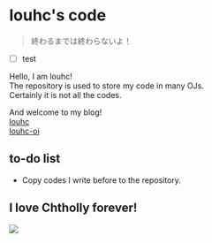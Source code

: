 # louhc's code
 
> 終わるまでは終わらないよ！

- [ ] test

Hello, I am louhc!  
The repository is used to store my code in many OJs.  
Certainly it is not all the codes.  

And welcome to my blog!  
[louhc](https://louhc.github.io)  
[louhc-oi](https://louhc-oi.github.io)  

## to-do list

- Copy codes I write before to the repository.

## I love Chtholly forever!

![](https://s2.ax1x.com/2019/07/18/ZOoTxg.jpg)

